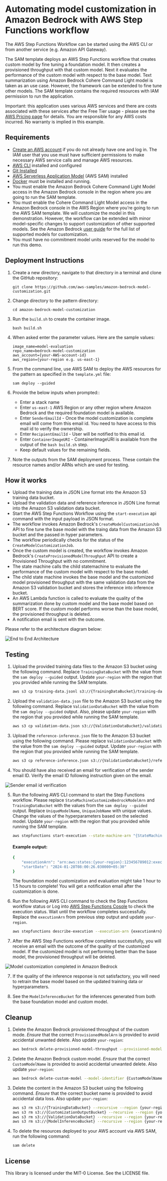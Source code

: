 # Automating model customization in Amazon Bedrock with AWS Step Functions workflow

The AWS Step Functions Workflow can be started using the AWS CLI or from another service (e.g. Amazon API Gateway).

The SAM template deploys an AWS Step Functions workflow that creates custom model by fine tuning a foundation model. It then creates a provisioned throughput with that custom model. Next it evaluates the performance of the custom model with respect to the base model. Text summarization using Amazon Bedrock Cohere Command Light model is taken as an use case. However, the framework can be extended to fine tune other models. The SAM template contains the required resources with IAM permission to run the application.

Important: this application uses various AWS services and there are costs associated with these services after the Free Tier usage - please see the [AWS Pricing page](https://aws.amazon.com/pricing/) for details. You are responsible for any AWS costs incurred. No warranty is implied in this example.

## Requirements

* [Create an AWS account](https://portal.aws.amazon.com/gp/aws/developer/registration/index.html) if you do not already have one and log in. The IAM user that you use must have sufficient permissions to make necessary AWS service calls and manage AWS resources.
* [AWS CLI](https://docs.aws.amazon.com/cli/latest/userguide/install-cliv2.html) installed and configured
* [Git Installed](https://git-scm.com/book/en/v2/Getting-Started-Installing-Git)
* [AWS Serverless Application Model](https://docs.aws.amazon.com/serverless-application-model/latest/developerguide/serverless-sam-cli-install.html) (AWS SAM) installed
* [Docker](https://docs.aws.amazon.com/serverless-application-model/latest/developerguide/install-docker.html) must be installed and running.
* You must enable the Amazon Bedrock Cohere Command Light Model access in the Amazon Bedrock console in the region where you are going to run the SAM template.
* You must enable the Cohere Command Light Model access in the Amazon Bedrock console in the AWS Region where you’re going to run the AWS SAM template. We will customize the model in this demonstration. However, the workflow can be extended with minor model-specific changes to support customization of other supported models. See the Amazon Bedrock [user guide](https://docs.aws.amazon.com/bedrock/latest/userguide/custom-models.html) for the full list of supported models for customization. 
* You must have no commitment model units reserved for the model to run this demo.


## Deployment Instructions

1. Create a new directory, navigate to that directory in a terminal and clone the GitHub repository:
    ``` 
    git clone https://github.com/aws-samples/amazon-bedrock-model-customization.git
    ```

2. Change directory to the pattern directory:
    ```
    cd amazon-bedrock-model-customization
    ```

3. Run the `build.sh` to create the container image.
    ```
    bash build.sh
    ```

4. When asked enter the parameter values. Here are the sample values:
    ```
    image_name=model-evaluation
    repo_name=bedrock-model-customization
    aws_account={your-AWS-account-id}
    aws_region={your-region e.g. us-east-1}
    ```

5. From the command line, use AWS SAM to deploy the AWS resources for the pattern as specified in the `template.yml` file:
    ```
    sam deploy --guided
    ```

6. Provide the below inputs when prompted::
    * Enter a stack name
    * Enter `us-east-1` AWS Region or any other region where Amazon Bedrock and the required foundation model is available.
    * Enter `SenderEmailId` - Once the model customization is complete email will come from this email id. You need to have access to this mail id to verify the ownership.
    * Enter `RecipientEmailId` - User will be notified to this email id.
    * Enter `ContainerImageURI` - ContainerImageURI is available from the output of the `bash build.sh` step.
    * Keep default values for the remaining fields.

7. Note the outputs from the SAM deployment process. These contain the resource names and/or ARNs which are used for testing.

## How it works

* Upload the training data in JSON Line format into the Amazon S3 training data bucket.
* Upload the validation data and reference inference in JSON Line format into the Amazon S3 validation data bucket.
* Start the AWS Step Functions Workflow using the `start-execution` api command with the input payload in JSON format. 
* The workflow invokes Amazon Bedrock's `CreateModelCustomizationJob` API to fine tune the base model with the traing data from the Amazon S3 bucket and the passed in hyper parameters.
* The workflow periodically checks for the status of the `CreateModelCustomizationJob`.
* Once the custom model is created, the workflow invokes Amazon Bedrock's `CreateProvisionedModelThroughput` API to create a Provisioned Throughput with no commitment.
* The state machine calls the child statemachine to evaluate the performance of the custom model with respect to the base model. 
* The child state machine invokes the base model and the customized model provisioned throughput with the same validation data from the Amazon S3 validation bucket and stores the inference into inference bucket.
* An AWS Lambda function is called to evaluate the quality of the summarization done by custom model and the base model based on BERT score. If the custom model performs worse than the base model, the provisioned throughput is deleted.
* A notification email is sent with the outcome. 

Please refer to the architecture diagram below:

![End to End Architecture](image/architecture.png)


## Testing

1. Upload the provided training data files to the Amazon S3 bucket using the following command. Replace `TrainingDataBucket` with the value from the `sam deploy --guided` output. Update `your-region` with the region that you provided while running the SAM template.

   ```bash
   aws s3 cp training-data.jsonl s3://{TrainingDataBucket}/training-data.jsonl --region {your-region}
   ```

2. Upload the `validation-data.json` file to the Amazon S3 bucket using the following command. Replace `ValidationDataBucket` with the value from the `sam deploy --guided` output. Also, please update `your-region` with the region that you provided while running the SAM template.

   ```bash
   aws s3 cp validation-data.json s3://{ValidationDataBucket}/validation-data.json --region {your-region}
   ```

3. Upload the `reference-inference.json` file to the Amazon S3 bucket using the following command. Please replace `ValidationDataBucket` with the value from the `sam deploy --guided` output. Update `your-region` with the region that you provided while running the SAM template.

   ```bash
   aws s3 cp reference-inference.json s3://{ValidationDataBucket}/reference-inference.json --region {your-region}
   ```

4. You should have also received an email for verification of the sender email ID. Verify the email ID following instruction given on the email.

![Sender email id verification](image/EmailAddressVerificationRequest.png)


5. Run the following AWS CLI command to start the Step Functions workflow. Please replace `StateMachineCustomizeBedrockModelArn` and `TrainingDataBucket` with the values from the `sam deploy --guided` output. Replace `UniqueModelName`, `UniqueJobName` with unique values. Change the values of the hyperparameters based on the selected model. Update `your-region` with the region that you provided while running the SAM template.

    ```bash
    aws stepfunctions start-execution --state-machine-arn "{StateMachineCustomizeBedrockModelArn}" --input "{\"BaseModelIdentifier\": \"cohere.command-light-text-v14:7:4k\",\"CustomModelName\": \"{UniqueModelName}\",\"JobName\": \"{UniqueJobName}\",   \"HyperParameters\": {\"evalPercentage\": \"20.0\", \"epochCount\": \"1\", \"batchSize\": \"8\", \"earlyStoppingPatience\": \"6\", \"earlyStoppingThreshold\": \"0.01\", \"learningRate\": \"0.00001\"},\"TrainingDataFileName\": \"training-data.jsonl\"}" --region {your-region}
    ```

    #### Example output:

    ```bash
    {
        "executionArn": "arn:aws:states:{your-region}:123456789012:execution:{stack-name}-wcq9oavUCuDH:2827xxxx-xxxx-xxxx-xxxx-xxxx6e369948",
        "startDate": "2024-01-28T08:00:26.030000+05:30"
    }
    ```
    
    The foundation model customization and evaluation might take 1 hour to 1.5 hours to complete! You will get a notification email after the customization is done.

5. Run the following AWS CLI command to check the Step Functions workflow status or Log into [AWS Step Functions Cosole](https://console.aws.amazon.com/states/home) to check the execution status. Wait until the workflow completes successfully. Replace the `executionArn` from previous step output and update `your-region`.
    ```bash
    aws stepfunctions describe-execution --execution-arn {executionArn} --query status --region {your-region}
    ```

6. After the AWS Step Functions workflow completes successfully, you will receive an email with the outcome of the quality of the customized model. If the customized model is not performing better than the base model, the provisioned throughput will be deleted. 

![Model customization completed in Amazon Bedrock](image/ModelCustomizationComplete.png)


7. If the quality of the inference response is not satisfactory, you will need to retrain the base model based on the updated training data or hyperparameters.

8. See the `ModelInferenceBucket` for the inferences generated from both the base foundation model and custom model.

## Cleanup
 
1. Delete the Amazon Bedrock provisioned throughput of the custom mode. *Ensure* that the correct `ProvisionedModelArn` is provided to avoid accidental unwanted delete. Also update `your-region`:
   ```bash
   aws bedrock delete-provisioned-model-throughput --provisioned-model-id {ProvisionedModelArn} --region {your-region}
   ``` 

2. Delete the Amazon Bedrock custom model. *Ensure* that the correct `CustomModelName` is provided to avoid accidental unwanted delete. Also update `your-region`:
   ```bash
   aws bedrock delete-custom-model --model-identifier {CustomModelName} --region {your-region}
   ``` 

3. Delete the content in the Amazon S3 bucket using the following command. *Ensure* that the correct bucket name is provided to avoid accidental data loss. Also update `your-region`:
   ```bash
   aws s3 rm s3://{TrainingDataBucket} --recursive --region {your-region}
   aws s3 rm s3://{CustomizationOutputBucket} --recursive --region {your-region}
   aws s3 rm s3://{ValidationDataBucket} --recursive --region {your-region}
   aws s3 rm s3://{ModelInferenceBucket} --recursive --region {your-region}
   ```

4. To delete the resources deployed to your AWS account via AWS SAM, run the following command:
   ```bash
   sam delete
   ```

## License

This library is licensed under the MIT-0 License. See the LICENSE file.


